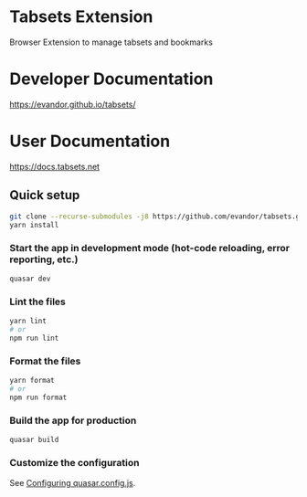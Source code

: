 # Tabsets Extension

Browser Extension to manage tabsets and bookmarks

# Developer Documentation

https://evandor.github.io/tabsets/

# User Documentation

https://docs.tabsets.net

## Quick setup

```bash
git clone --recurse-submodules -j8 https://github.com/evandor/tabsets.git
yarn install
```

### Start the app in development mode (hot-code reloading, error reporting, etc.)

```bash
quasar dev
```

### Lint the files

```bash
yarn lint
# or
npm run lint
```

### Format the files

```bash
yarn format
# or
npm run format
```

### Build the app for production

```bash
quasar build
```

### Customize the configuration

See [Configuring quasar.config.js](https://v2.quasar.dev/quasar-cli-vite/quasar-config-js).
